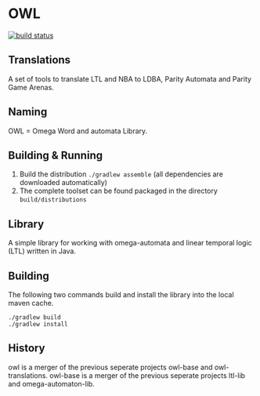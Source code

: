 # OWL 

[![build status](https://gitlab.lrz.de/i7/owl/badges/master/build.svg)](https://gitlab.lrz.de/i7/owl/commits/master)

## Translations

A set of tools to translate LTL and NBA to LDBA, Parity Automata and Parity Game Arenas.

## Naming

OWL = Omega Word and automata Library.

## Building & Running

1. Build the distribution `./gradlew assemble` (all dependencies are downloaded automatically)
2. The complete toolset can be found packaged in the directory `build/distributions` 

## Library

A simple library for working with omega-automata and linear temporal logic (LTL) written in Java.

## Building 

The following two commands build and install the library into the local maven cache.

    ./gradlew build
    ./gradlew install

## History

owl is a merger of the previous seperate projects owl-base and owl-translations.
owl-base is a merger of the previous seperate projects ltl-lib and omega-automaton-lib.
